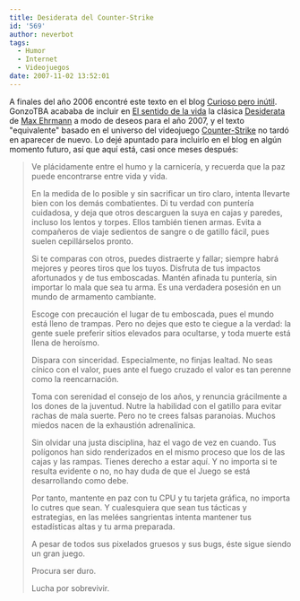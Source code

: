 ```yaml
---
title: Desiderata del Counter-Strike
id: '569'
author: neverbot
tags:
  - Humor
  - Internet
  - Videojuegos
date: 2007-11-02 13:52:01
---
```


A finales del año 2006 encontré este texto en el blog [Curioso pero inútil](http://curiosoperoinutil.com/2007/01/01/desiderata/). GonzoTBA acababa de incluir en [El sentido de la vida](http://www.elsentidodelavida.net/node/386) la clásica [Desiderata](http://en.wikipedia.org/wiki/Desiderata) de [Max Ehrmann](http://en.wikipedia.org/wiki/Max_Ehrmann) a modo de deseos para el año 2007, y el texto "equivalente" basado en el universo del videojuego [Counter-Strike](http://en.wikipedia.org/wiki/Counter_strike) no tardó en aparecer de nuevo. Lo dejé apuntado para incluirlo en el blog en algún momento futuro, así que aquí está, casi once meses después:

> Ve plácidamente entre el humo y la carnicería, y recuerda que la paz puede encontrarse entre vida y vida.
> 
> En la medida de lo posible y sin sacrificar un tiro claro, intenta llevarte bien con los demás combatientes. Di tu verdad con puntería cuidadosa, y deja que otros descarguen la suya en cajas y paredes, incluso los lentos y torpes. Ellos también tienen armas. Evita a compañeros de viaje sedientos de sangre o de gatillo fácil, pues suelen cepillárselos pronto.
> 
> Si te comparas con otros, puedes distraerte y fallar; siempre habrá mejores y peores tiros que los tuyos. Disfruta de tus impactos afortunados y de tus emboscadas. Mantén afinada tu puntería, sin importar lo mala que sea tu arma. Es una verdadera posesión en un mundo de armamento cambiante.
> 
> Escoge con precaución el lugar de tu emboscada, pues el mundo está lleno de trampas. Pero no dejes que esto te ciegue a la verdad: la gente suele preferir sitios elevados para ocultarse, y toda muerte está llena de heroísmo.
> 
> Dispara con sinceridad. Especialmente, no finjas lealtad. No seas cínico con el valor, pues ante el fuego cruzado el valor es tan perenne como la reencarnación.
> 
> Toma con serenidad el consejo de los años, y renuncia grácilmente a los dones de la juventud. Nutre la habilidad con el gatillo para evitar rachas de mala suerte. Pero no te crees falsas paranoias. Muchos miedos nacen de la exhaustión adrenalínica.
> 
> Sin olvidar una justa disciplina, haz el vago de vez en cuando. Tus polígonos han sido renderizados en el mismo proceso que los de las cajas y las rampas. Tienes derecho a estar aquí. Y no importa si te resulta evidente o no, no hay duda de que el Juego se está desarrollando como debe.
> 
> Por tanto, mantente en paz con tu CPU y tu tarjeta gráfica, no importa lo cutres que sean. Y cualesquiera que sean tus tácticas y estrategias, en las melées sangrientas intenta mantener tus estadísticas altas y tu arma preparada.
> 
> A pesar de todos sus pixelados gruesos y sus bugs, éste sigue siendo un gran juego.
> 
> Procura ser duro.
> 
> Lucha por sobrevivir.